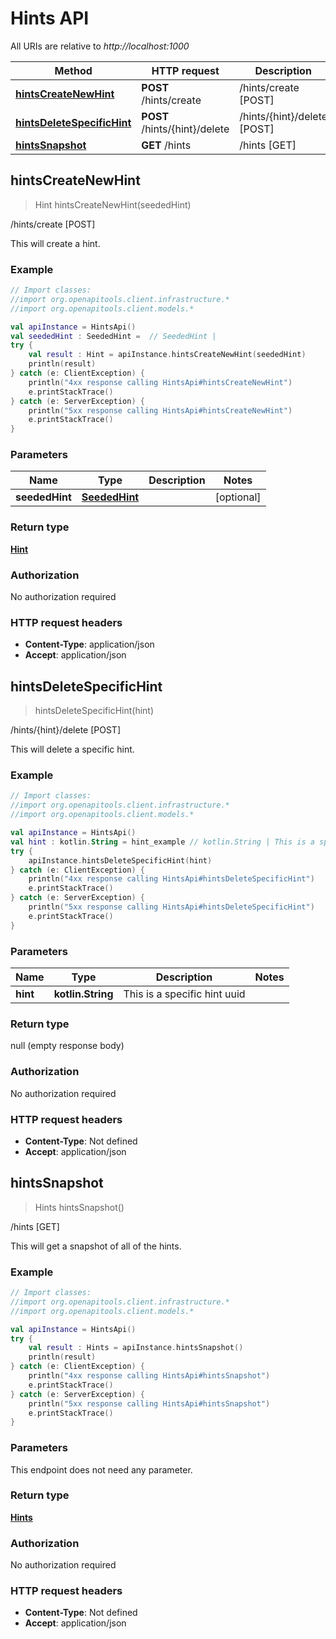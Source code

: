 # Hints API

All URIs are relative to *http://localhost:1000*

Method | HTTP request | Description
------------- | ------------- | -------------
[**hintsCreateNewHint**](HintsApi#hintsCreateNewHint) | **POST** /hints/create | /hints/create [POST]
[**hintsDeleteSpecificHint**](HintsApi#hintsDeleteSpecificHint) | **POST** /hints/\{hint\}/delete | /hints/\{hint\}/delete [POST]
[**hintsSnapshot**](HintsApi#hintsSnapshot) | **GET** /hints | /hints [GET]


<a id="hintsCreateNewHint"></a>
## **hintsCreateNewHint**
> Hint hintsCreateNewHint(seededHint)

/hints/create [POST]

This will create a hint.

### Example
```kotlin
// Import classes:
//import org.openapitools.client.infrastructure.*
//import org.openapitools.client.models.*

val apiInstance = HintsApi()
val seededHint : SeededHint =  // SeededHint | 
try {
    val result : Hint = apiInstance.hintsCreateNewHint(seededHint)
    println(result)
} catch (e: ClientException) {
    println("4xx response calling HintsApi#hintsCreateNewHint")
    e.printStackTrace()
} catch (e: ServerException) {
    println("5xx response calling HintsApi#hintsCreateNewHint")
    e.printStackTrace()
}
```

### Parameters

Name | Type | Description  | Notes
------------- | ------------- | ------------- | -------------
 **seededHint** | [**SeededHint**](SeededHint)|  | [optional]

### Return type

[**Hint**](Hint)

### Authorization

No authorization required

### HTTP request headers

 - **Content-Type**: application/json
 - **Accept**: application/json

<a id="hintsDeleteSpecificHint"></a>
## **hintsDeleteSpecificHint**
> hintsDeleteSpecificHint(hint)

/hints/\{hint\}/delete [POST]

This will delete a specific hint.

### Example
```kotlin
// Import classes:
//import org.openapitools.client.infrastructure.*
//import org.openapitools.client.models.*

val apiInstance = HintsApi()
val hint : kotlin.String = hint_example // kotlin.String | This is a specific hint uuid
try {
    apiInstance.hintsDeleteSpecificHint(hint)
} catch (e: ClientException) {
    println("4xx response calling HintsApi#hintsDeleteSpecificHint")
    e.printStackTrace()
} catch (e: ServerException) {
    println("5xx response calling HintsApi#hintsDeleteSpecificHint")
    e.printStackTrace()
}
```

### Parameters

Name | Type | Description  | Notes
------------- | ------------- | ------------- | -------------
 **hint** | **kotlin.String**| This is a specific hint uuid |

### Return type

null (empty response body)

### Authorization

No authorization required

### HTTP request headers

 - **Content-Type**: Not defined
 - **Accept**: application/json

<a id="hintsSnapshot"></a>
## **hintsSnapshot**
> Hints hintsSnapshot()

/hints [GET]

This will get a snapshot of all of the hints.

### Example
```kotlin
// Import classes:
//import org.openapitools.client.infrastructure.*
//import org.openapitools.client.models.*

val apiInstance = HintsApi()
try {
    val result : Hints = apiInstance.hintsSnapshot()
    println(result)
} catch (e: ClientException) {
    println("4xx response calling HintsApi#hintsSnapshot")
    e.printStackTrace()
} catch (e: ServerException) {
    println("5xx response calling HintsApi#hintsSnapshot")
    e.printStackTrace()
}
```

### Parameters
This endpoint does not need any parameter.

### Return type

[**Hints**](Hints)

### Authorization

No authorization required

### HTTP request headers

 - **Content-Type**: Not defined
 - **Accept**: application/json

